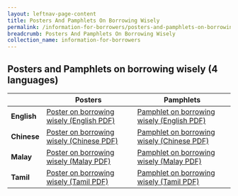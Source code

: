 ```yaml
---
layout: leftnav-page-content
title: Posters And Pamphlets On Borrowing Wisely
permalink: /information-for-borrowers/posters-and-pamphlets-on-borrowing-wisely/
breadcrumb: Posters And Pamphlets On Borrowing Wisely
collection_name: information-for-borrowers
---
```


Posters and Pamphlets on borrowing wisely (4 languages)
---


|       |Posters|Pamphlets|
|-------|-------|---------
|**English**|[Poster on borrowing wisely (English PDF)](/files/PosteronborrowingwiselyEnglish.pdf)|[Pamphlet on borrowing wisely (English PDF)](/files/PamphletonborrowingwiselyEnglish.pdf)|
|**Chinese**|[Poster on borrowing wisely (Chinese PDF)](/files/PosteronborrowingwiselyChinese.pdf)|[Pamphlet on borrowing wisely (Chinese PDF)](/files/PamphletonborrowingwiselyChinese.pdf)|
|**Malay**|[Poster on borrowing wisely (Malay PDF)](/files/PosteronborrowingwiselyMalay.pdf)|[Pamphlet on borrowing wisely (Malay PDF)](/files/PamphletonborrowingwiselyMalay.pdf)|
|**Tamil**|[Poster on borrowing wisely (Tamil PDF)](/files/PosteronborrowingwiselyTamil.pdf)|[Pamphlet on borrowing wisely (Tamil PDF)](/files/PamphletonborrowingwiselyTamil.pdf)|

